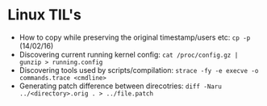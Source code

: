 # Linux TIL's

* How to copy while preserving the original timestamp/users etc:
  `cp -p` (14/02/16)
* Discovering current running kernel config:
  `cat /proc/config.gz | gunzip > running.config`
* Discovering tools used by scripts/compilation:
  `strace -fy -e execve -o commands.trace <cmdline>`
* Generating patch difference between direcotries:
  `diff -Naru ../<directory>.orig . > ../file.patch`
